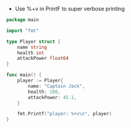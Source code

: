 * Use %+v in PrintF to super verbose printing

```go
package main

import "fmt"

type Player struct { 
    name string
    health int
    attackPower float64
}

func main() {
    player := Player{ 
        name: "Captain Jack",
        health: 100,
        attackPower: 45.1,
    }

    fmt.Printf("player: %+v\n", player)
}
```


